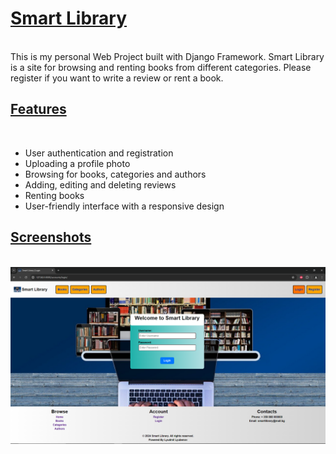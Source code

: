 <u><h1>Smart Library</h1></u><br>
This is my personal Web Project built with Django Framework. Smart Library is a site for browsing and renting books from different categories. Please register if you want to write a review or rent a book.
<u><h2>Features</h2></u><br>
- User authentication and registration
- Uploading a profile photo
- Browsing for books, categories and authors
- Adding, editing and deleting reviews
- Renting books
- User-friendly interface with a responsive design

<u><h2>Screenshots</h2></u><br>
![Login Page](images_for_readme/login.png)


